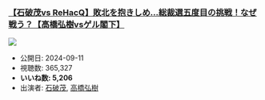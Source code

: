 ### [【石破茂vs ReHacQ】敗北を抱きしめ…総裁選五度目の挑戦！なぜ戦う？【高橋弘樹vsゲル閣下】](https://www.youtube.com/watch?v=OW1DZl9EPOU)
[![](https://img.youtube.com/vi/OW1DZl9EPOU/sddefault.jpg)](https://www.youtube.com/watch?v=OW1DZl9EPOU)
-   公開日: 2024-09-11
-   視聴数: 365,327
-   **いいね数: 5,206**
-   出演者: [石破茂](/rehacq_fan/people/石破茂 "wikilink"), [高橋弘樹](/rehacq_fan/people/高橋弘樹 "wikilink")
